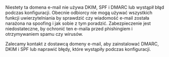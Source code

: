 Niestety ta domena e-mail nie używa DKIM, SPF i DMARC lub wystąpił błąd podczas konfiguracji. 
Obecnie odbiorcy nie mogą używać wszystkich funkcji uwierzytelniania by sprawdzić czy wiadomość e-mail została narażona
na spoofing i jak sobie z tym poradzić. Zabezpieczenie jest niedostateczne, by ochronić ten e-maila przed phishingiem i otrzymywaniem spamu czy wirusów.

Zalecamy kontakt z dostawcą domeny e-mail, aby zainstalować DMARC, DKIM i SPF lub naprawić błędy, 
które wystąpiły podczas konfiguracji.
